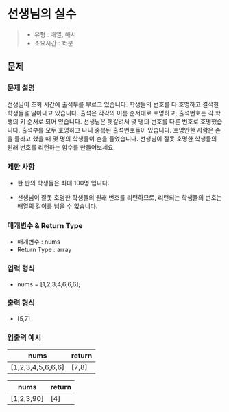 # 선생님의 실수

> - 유형 : 배열, 해시
> - 소요시간 : 15분



## 문제

### 문제 설명

선생님이 조회 시간에 출석부를 부르고 있습니다.
학생들의 번호를 다 호명하고 결석한 학생들을 알아내고 있습니다.
출석은 각각의 이름 순서대로 호명하고, 출석번호는 각 학생의 키 순서로 되어 있습니다.
선생님은 헷갈려서 몇 명의 번호를 다른 번호로 호명했습니다.
출석부를 모두 호명하고 나니 중복된 출석번호들이 있습니다.
호명안한 사람은 손을 들라고 했을 때 몇 명의 학생들이 손을 들었습니다.
선생님이 잘못 호명한 학생들의 원래 번호를 리턴하는 함수를 만들어보세요.



### 제한 사항

- 한 반의 학생들은 최대 100명 입니다.

- 선생님이 잘못 호명한 학생들의 원래 번호를 리턴하므로, 리턴되는 학생들의 번호는 배열의
  길이를 넘을 수 없습니다.

  

### 매개변수 & Return Type

- 매개변수 : nums
- Return Type : array



### 입력 형식

- nums = [1,2,3,4,6,6,6];



### 출력 형식

- [5,7]



### 입출력 예시

| nums              | return |
| ----------------- | ------ |
| [1,2,3,4,5,6,6,6] | [7,8]  |

| nums       | return |
| ---------- | ------ |
| [1,2,3,90] | [4]    |


